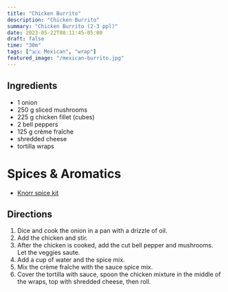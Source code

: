 ```yaml
---
title: "Chicken Burrito"
description: "Chicken Burrito"
summary: "Chicken Burrito (2-3 ppl)"
date: 2023-05-22T08:11:45-05:00
draft: false
time: "30m"
tags: ["🇲🇽 Mexican", "wrap"]
featured_image: "/mexican-burrito.jpg"
---
```


## Ingredients

- 1 onion
- 250 g sliced mushrooms
- 225 g chicken fillet (cubes)
- 2 bell peppers
- 125 g crème fraîche
- shredded cheese
- tortilla wraps

# Spices & Aromatics
- [Knorr spice kit](https://www.knorr.com/nl/knorr-producten/wereldgerechten/2-3-persoons-wereldgerechten/mexicaanse-burritos.html)

## Directions

1. Dice and cook the onion in a pan with a drizzle of oil.
2. Add the chicken and stir.
3. After the chicken is cooked, add the cut bell pepper and mushrooms. Let the veggies saute.
4. Add a cup of water and the spice mix.
5. Mix the crème fraîche with the sauce spice mix.
6. Cover the tortilla with sauce, spoon the chicken mixture in the middle of the wraps, top with shredded cheese, then roll.
